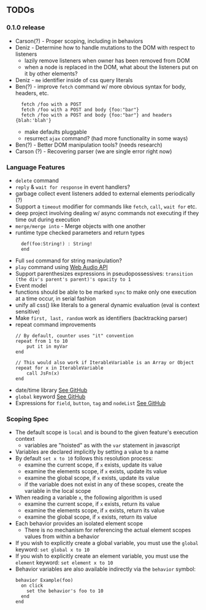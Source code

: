 ## TODOs

### 0.1.0 release
* Carson(?) - Proper scoping, including in behaviors
* Deniz - Determine how to handle mutations to the DOM with respect to listeners
   * lazily remove listeners when owner has been removed from DOM
   * when a node is replaced in the DOM, what about the listeners put on it by other elements?
* Deniz - `me` identifier inside of css query literals
* Ben(?) - improve `fetch` command w/ more obvious syntax for body, headers, etc.
  ```text
    fetch /foo with a POST
    fetch /foo with a POST and body {foo:"bar"}
    fetch /foo with a POST and body {foo:"bar"} and headers {blah:'blah'}
  ```
  * make defaults pluggable
  * resurrect `ajax` command?  (had more functionality in some ways)
* Ben(?) - Better DOM manipulation tools? (needs research)
* Carson (?) - Recovering parser (we are single error right now)

### Language Features
* `delete` command
* `reply` & `wait for response` in event handlers?
* garbage collect event listeners added to external elements periodically (?)
*  Support a `timeout` modifier for commands like `fetch`, `call`, `wait for` etc.
  * deep project involving dealing w/ async commands not executing if they time out during execution
* `merge/merge into` - Merge objects with one another
* runtime type checked parameters and return types
  ```text
    def(foo:String!) : String!
    end
  ```
* Full `sed` command for string manipulation?
* `play` command using [Web Audio API](https://developer.mozilla.org/en-US/docs/Web/API/Web_Audio_API)
* Support parenthesizes expressions in pseudopossessives: `transition (the div's parent's parent)'s opacity to 1`
* Event model
* functions should be able to be marked `sync` to make only one execution at a time occur, in serial fashion
* unify all css() like literals to a general dynamic evaluation (eval is context sensitive)
* Make `first, last, random` work as identifiers (backtracking parser)
* repeat command improvements
    ```
    // By default, counter uses "it" convention
    repeat from 1 to 10
        put it in myVar
    end

    // This would also work if IterableVariable is an Array or Object
    repeat for x in IterableVariable
        call JsFn(x)
    end
    ```
* date/time library [See GitHub](https://github.com/bigskysoftware/_hyperscript/issues/123)
* `global` keyword [See GitHub](https://github.com/bigskysoftware/_hyperscript/issues/122)
* Expressions for `field`, `button`, `tag` and `nodeList` [See GitHub](https://github.com/bigskysoftware/_hyperscript/issues/121)


### Scoping Spec

* The default scope is `local` and is bound to the given feature's execution context
    * variables are "hoisted" as with the `var` statement in javascript
* Variables are declared implicitly by setting a value to a name
* By default `set x to 10` follows this resolution process:
  * examine the current scope, if `x` exists, update its value
  * examine the elements scope, if `x` exists, update its value
  * examine the global scope, if `x` exists, update its value
  * if the variable does not exist in any of these scopes, create the variable in the local scope
* When reading a variable `x`, the following algorithm is used
  * examine the current scope, if `x` exists, return its value
  * examine the elements scope, if `x` exists, return its value
  * examine the global scope, if `x` exists, return its value
* Each behavior provides an isolated element scope
  * There is no mechanism for referencing the actual element scopes values from within a behavior
* If you wish to explicitly create a global variable, you must use the `global` keyword: `set global x to 10`
* If you wish to explicitly create an element variable, you must use the `element` keyword: `set element x to 10`
* Behavior variables are also available indirectly via the `behavior` symbol:
    ```hyperscript
    behavior Example(foo)
      on click
        set the behavior's foo to 10
      end
    end
    ```
